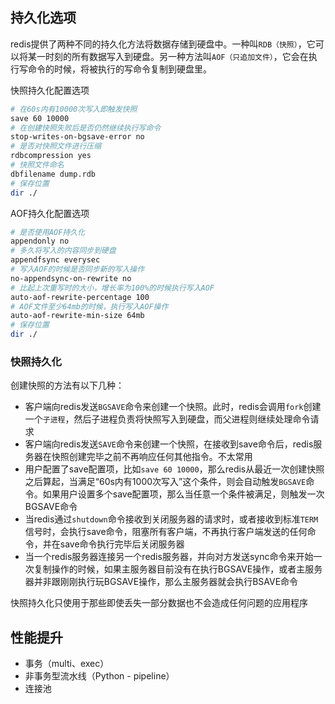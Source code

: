## 持久化选项
redis提供了两种不同的持久化方法将数据存储到硬盘中。一种叫`RDB（快照）`，它可以将某一时刻的所有数据写入到硬盘。另一种方法叫`AOF（只追加文件）`，它会在执行写命令的时候，将被执行的写命令复制到硬盘里。  

快照持久化配置选项
```bash
# 在60s内有10000次写入即触发快照
save 60 10000
# 在创建快照失败后是否仍然继续执行写命令
stop-writes-on-bgsave-error no
# 是否对快照文件进行压缩
rdbcompression yes
# 快照文件命名
dbfilename dump.rdb
# 保存位置
dir ./
```

AOF持久化配置选项
```bash
# 是否使用AOF持久化
appendonly no
# 多久将写入的内容同步到硬盘
appendfsync everysec
# 写入AOF的时候是否同步新的写入操作
no-appendsync-on-rewrite no
# 比起上次重写时的大小，增长率为100%的时候执行写入AOF
auto-aof-rewrite-percentage 100
# AOF文件至少64mb的时候，执行写入AOF操作
auto-aof-rewrite-min-size 64mb
# 保存位置
dir ./
```

### 快照持久化
创建快照的方法有以下几种：
- 客户端向redis发送`BGSAVE`命令来创建一个快照。此时，redis会调用`fork`创建一个`子进程`，然后子进程负责将快照写入到硬盘，而父进程则继续处理命令请求
- 客户端向redis发送`SAVE`命令来创建一个快照，在接收到save命令后，redis服务器在快照创建完毕之前不再响应任何其他指令。不太常用
- 用户配置了save配置项，比如`save 60 10000`，那么redis从最近一次创建快照之后算起，当满足“60s内有1000次写入”这个条件，则会自动触发`BGSAVE`命令。如果用户设置多个save配置项，那么当任意一个条件被满足，则触发一次BGSAVE命令
- 当redis通过`shutdown`命令接收到关闭服务器的请求时，或者接收到标准`TERM`信号时，会执行save命令，阻塞所有客户端，不再执行客户端发送的任何命令，并在save命令执行完毕后关闭服务器
- 当一个redis服务器连接另一个redis服务器，并向对方发送sync命令来开始一次复制操作的时候，如果主服务器目前没有在执行BGSAVE操作，或者主服务器并非跟刚刚执行玩BGSAVE操作，那么主服务器就会执行BSAVE命令

快照持久化只使用于那些即使丢失一部分数据也不会造成任何问题的应用程序

## 性能提升
- 事务（multi、exec）
- 非事务型流水线（Python - pipeline）
- 连接池